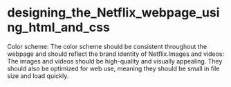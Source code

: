 # designing_the_Netflix_webpage_using_html_and_css
Color scheme: The color scheme should be consistent throughout the webpage and should reflect the brand identity of Netflix.Images and videos: The images and videos should be high-quality and visually appealing. They should also be optimized for web use, meaning they should be small in file size and load quickly.
